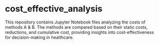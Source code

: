 # cost_effective_analysis
This repository contains Jupyter Notebook files analyzing the costs of methods A &amp; B. The methods are compared based on their static costs, reductions, and cumulative cost, providing insights into cost-effectiveness for decision-making in healthcare.
